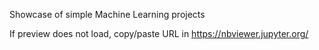 Showcase of simple Machine Learning projects

If preview does not load, copy/paste URL in https://nbviewer.jupyter.org/
